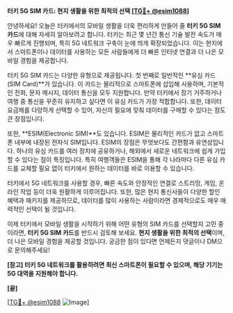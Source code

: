 **터키 5G SIM 카드: 현지 생활을 위한 최적의 선택 [[TG💪+ @esim1088](https://t.me/s/esim1088)]**

안녕하세요! 오늘은 터키에서의 모바일 생활을 더욱 편리하게 만들어 줄 **터키 5G SIM 카드**에 대해 자세히 알아보려고 합니다. 터키는 최근 몇 년간 통신 기술 발전 속도가 매우 빠르게 진행되며, 특히 5G 네트워크 구축이 눈에 띄게 확장되었습니다. 이는 현지에서 스마트폰이나 데이터를 사용하는 모든 사람들에게 더 빠른 인터넷 연결과 더 나은 모바일 경험을 제공합니다.

터키 5G SIM 카드는 다양한 유형으로 제공됩니다. 첫 번째로 일반적인 **유심 카드(SIM Card)**가 있습니다. 이 카드는 물리적으로 스마트폰에 삽입해 사용하며, 기본적인 전화, 문자 메시지, 데이터 통신을 모두 지원합니다. 만약 터키에서 장기 거주하거나 여행 중 통신을 꾸준히 유지하고 싶다면 이 유심 카드가 가장 적합합니다. 또한, 데이터 요금제를 다양하게 선택할 수 있어, 자신의 필요에 맞춰 데이터를 구매할 수 있다는 점도 큰 장점입니다.

또한, **ESIM(Electronic SIM)**도 있습니다. ESIM은 물리적인 카드가 없고 스마트폰 내부에 내장된 전자식 SIM입니다. ESIM의 장점은 무엇보다도 간편함과 유연성입니다. 하나의 유심 카드를 여러 장치에 공유하거나, 해외에서 새로운 네트워크에 쉽게 가입할 수 있다는 점이 특징입니다. 특히 여행객들은 ESIM을 통해 각 나라마다 다른 유심 카드를 교체할 필요 없이 터키에서 원하는 데이터를 바로 이용할 수 있습니다.

터키에서 5G 네트워크를 사용할 경우, 빠른 속도와 안정적인 연결로 스트리밍, 게임, 온라인 작업 등이 더욱 원활하게 이루어집니다. 또한, 많은 현지 통신사들이 다양한 할인 혜택과 패키지를 제공하므로, 데이터를 많이 사용하는 사람이라면 경제적으로도 매우 매력적인 선택이 될 것입니다.

이제 터키에서 모바일 생활을 시작하기 위해 어떤 유형의 SIM 카드를 선택할지 고민 중이라면, **터키 5G SIM 카드**를 반드시 검토해 보세요. **현지 생활을 위한 최적의 선택**이며, 더 나은 모바일 경험을 제공할 것입니다. 궁금한 점이 있다면 언제든지 댓글이나 DM으로 문의해주세요!

**[참고] 터키 5G 네트워크를 활용하려면 최신 스마트폰이 필요할 수 있으며, 해당 기기는 5G 대역을 지원해야 합니다.**

**[끝]**

[[TG💪+ @esim1088](https://t.me/s/esim1088) ![Image](https://i.postimg.cc/Y0z9fWf4/image.png)]